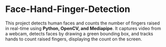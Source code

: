 # Face-Hand-Finger-Detection
This project detects human faces and counts the number of fingers raised in real-time using **Python, OpenCV, and Mediapipe**. It captures video from a webcam, detects faces by drawing a green bounding box, and tracks hands to count raised fingers, displaying the count on the screen. 
